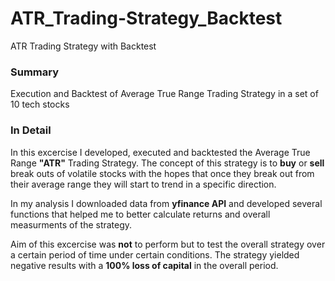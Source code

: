 # ATR_Trading-Strategy_Backtest
ATR Trading Strategy with Backtest

### Summary
Execution and Backtest of Average True Range Trading Strategy in a set of 10 tech stocks

### In Detail
In this excercise I developed, executed and backtested the Average True Range **"ATR"** Trading Strategy.
The concept of this strategy is to **buy** or **sell** break outs of volatile stocks with the hopes that once they break out from their average range they will start to trend in a specific direction.

In my analysis I downloaded data from **yfinance API** and developed several functions that helped me to better calculate returns and overall measurments of the strategy.

Aim of this excercise was **not** to perform but to test the overall strategy over a certain period of time under certain conditions.
The strategy yielded negative results with a **100% loss of capital** in the overall period.

